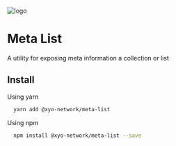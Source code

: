 [logo]: https://cdn.xy.company/img/brand/XY_Logo_GitHub.png

![logo]

# Meta List

A utility for exposing meta information a collection or list

## Install

Using yarn

```sh
  yarn add @xyo-network/meta-list
```

Using npm

```sh
  npm install @xyo-network/meta-list --save
```